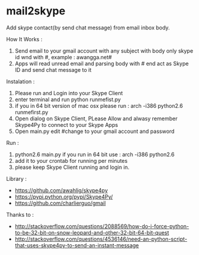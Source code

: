 # mail2skype
Add skype contact(by send chat message) from email inbox body.

How It Works :
 1. Send email to your gmail account with any subject with body only skype id wnd with #, example : awangga.net#
 2. Apps will read unread email and parsing body with # end act as Skype ID and send chat message to it

Instalation :
 1. Please run and Login into your Skype Client
 2. enter terminal and run python runmefist.py
 3. if you in 64 bit version of mac osx please run : arch -i386 python2.6 runmefirst.py
 4. Open dialog on Skype Client, PLease Allow and alwasy remember Skype4Py to connect to your Skype Apps
 5. Open main.py edit #change to your gmail account and password

Run :
 1. python2.6 main.py if you run in 64 bit use : arch -i386 python2.6
 2. add it to your crontab for running per minutes
 3. please keep Skype Client running and login in.

Library :
 * https://github.com/awahlig/skype4py
 * https://pypi.python.org/pypi/Skype4Py/
 * https://github.com/charlierguo/gmail

Thanks to :
 * http://stackoverflow.com/questions/2088569/how-do-i-force-python-to-be-32-bit-on-snow-leopard-and-other-32-bit-64-bit-quest
 * http://stackoverflow.com/questions/4536146/need-an-python-script-that-uses-skype4py-to-send-an-instant-message

